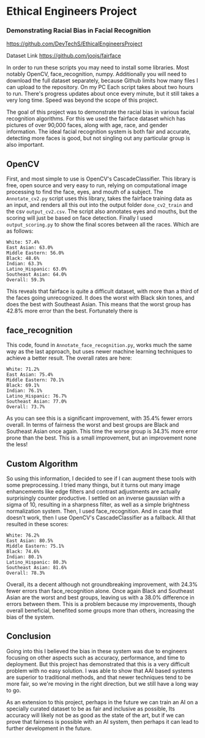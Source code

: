 # Ethical Engineers Project

### Demonstrating Racial Bias in Facial Recognition

https://github.com/DevTechS/EthicalEngineersProject

Dataset Link
https://github.com/joojs/fairface

In order to run these scripts you may need to install some libraries. Most notably OpenCV, face_recognition, numpy. Additionally you will need to download the full dataset separately, because Github limits how many files I can upload to the repository. On my PC Each script takes about two hours to run. There's progress updates about once every minute, but it still takes a very long time. Speed was beyond the scope of this project.

The goal of this project was to demonstrate the racial bias in various facial recognition algorithms. For this we used the fairface dataset which has pictures of over 90,000 faces, along with age, race, and gender information. The ideal facial recognition system is both fair and accurate, detecting more faces is good, but not singling out any particular group is also important.

## OpenCV

First, and most simple to use is OpenCV's CascadeClassifier. This library is free, open source and very easy to run, relying on computational image processing to find the face, eyes, and mouth of a subject. The `Annotate_cv2.py` script uses this library, takes the fairface training data as an input, and renders all this out into the output folder `done_cv2_train` and the csv `output_cv2.csv`. The script also annotates eyes and mouths, but the scoring will just be based on face detection. Finally I used `output_scoring.py` to show the final scores between all the races. Which are as follows:

```
White: 57.4%
East Asian: 63.0%
Middle Eastern: 56.0%
Black: 48.6%
Indian: 63.3%
Latino_Hispanic: 63.0%
Southeast Asian: 64.0%
Overall: 59.3%
```

This reveals that fairface is quite a difficult dataset, with more than a third of the faces going unrecognized. It does the worst with Black skin tones, and does the best with Southeast Asian. This means that the worst group has 42.8% more error than the best. Fortunately there is

## face_recognition

This code, found in `Annotate_face_recognition.py`, works much the same way as the last approach, but uses newer machine learning techniques to achieve a better result. The overall rates are here:

```
White: 71.2%
East Asian: 75.4%
Middle Eastern: 70.1%
Black: 69.1%
Indian: 76.1%
Latino_Hispanic: 76.7%
Southeast Asian: 77.0%
Overall: 73.7%
```

As you can see this is a significant improvement, with 35.4% fewer errors overall. In terms of fairness the worst and best groups are Black and Southeast Asian once again. This time the worse group is 34.3% more error prone than the best. This is a small improvement, but an improvement none the less!

## Custom Algorithm

So using this information, I decided to see if I can augment these tools with some preprocessing. I tried many things, but it turns out many image enhancements like edge filters and contrast adjustments are actually surprisingly counter productive. I settled on an inverse gaussian with a sigma of 10, resulting in a sharpness filter, as well as a simple brightness normalization system. Then, I used face_recognition. And in case that doesn't work, then I use OpenCV's CascadeClassifier as a fallback. All that resulted in these scores:

```
White: 76.2%
East Asian: 80.5%
Middle Eastern: 75.1%
Black: 74.6%
Indian: 80.1%
Latino_Hispanic: 80.3%
Southeast Asian: 81.6%
Overall: 78.3%
```

Overall, its a decent although not groundbreaking improvement, with 24.3% fewer errors than face_recognition alone. Once again Black and Southeast Asian are the worst and best groups, leaving us with a 38.0% difference in errors between them. This is a problem because my improvements, though overall beneficial, benefited some groups more than others, increasing the bias of the system.

## Conclusion

Going into this I believed the bias in these system was due to engineers focusing on other aspects such as accuracy, performance, and time to deployment. But this project has demonstrated that this is a very difficult problem with no easy solution. I was able to show that AAI based systems are superior to traditional methods, and that newer techniques tend to be more fair, so we're moving in the right direction, but we still have a long way to go.

As an extension to this project, perhaps in the future we can train an AI on a specially curated dataset to be as fair and inclusive as possible, Its accuracy will likely not be as good as the state of the art, but if we can prove that fairness is possible with an AI system, then perhaps it can lead to further development in the future.
